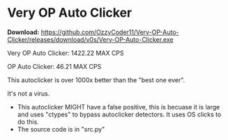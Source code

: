 # Very OP Auto Clicker

**Download:** https://github.com/OzzyCoder11/Very-OP-Auto-Clicker/releases/download/v0s/Very-OP-Auto-Clicker.exe

Very OP Auto Clicker: 1422.22 MAX CPS

OP Auto Clicker: 46.21 MAX CPS

This autoclicker is over 1000x better than the "best one ever". 

It's not a virus.
 - This autoclicker MIGHT have a false positive, this is becuase it is large and uses "ctypes" to bypass autoclicker detectors. It uses OS clicks to do this.
 - The source code is in "src.py"
